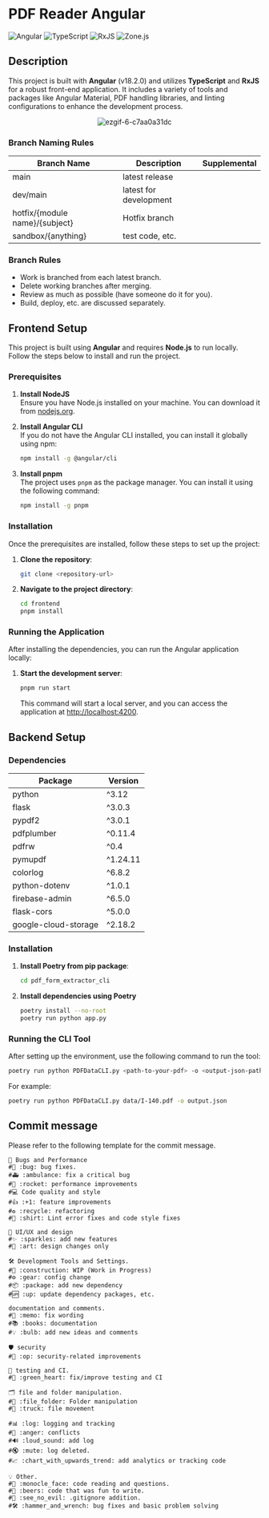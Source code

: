 # PDF Reader Angular

![Angular](https://img.shields.io/badge/Angular-18.2.0-red)
![TypeScript](https://img.shields.io/badge/TypeScript-5.5.2-blue)
![RxJS](https://img.shields.io/badge/RxJS-7.8.0-purple)
![Zone.js](https://img.shields.io/badge/Zone.js-0.14.10-yellowgreen)

## Description

This project is built with **Angular** (v18.2.0) and utilizes **TypeScript** and **RxJS** for a robust front-end application. It includes a variety of tools and packages like Angular Material, PDF handling libraries, and linting configurations to enhance the development process.

<p align="center">
   <img src="https://github.com/user-attachments/assets/02074ed6-dc5a-4141-a6ec-8982d3657ba9" alt="ezgif-6-c7aa0a31dc" />
</p>

### Branch Naming Rules

| Branch Name                    | Description            | Supplemental |
| ------------------------------ | ---------------------- | ------------ |
| main                           | latest release         |              |
| dev/main                       | latest for development |              |
| hotfix/{module name}/{subject} | Hotfix branch          |              |
| sandbox/{anything}             | test code, etc.        |              |

### Branch Rules

-   Work is branched from each latest branch.
-   Delete working branches after merging.
-   Review as much as possible (have someone do it for you).
-   Build, deploy, etc. are discussed separately.

## Frontend Setup

This project is built using **Angular** and requires **Node.js** to run locally. Follow the steps below to install and run the project.

### Prerequisites

1. **Install NodeJS**  
   Ensure you have Node.js installed on your machine. You can download it from [nodejs.org](https://nodejs.org/en/download/).

2. **Install Angular CLI**  
   If you do not have the Angular CLI installed, you can install it globally using npm:

    ```bash
    npm install -g @angular/cli
    ```

3. **Install pnpm**  
   The project uses `pnpm` as the package manager. You can install it using the following command:

    ```bash
    npm install -g pnpm
    ```

### Installation

Once the prerequisites are installed, follow these steps to set up the project:

1. **Clone the repository**:

    ```bash
    git clone <repository-url>
    ```

2. **Navigate to the project directory**:
    ```bash
    cd frontend
    pnpm install
    ```

### Running the Application

After installing the dependencies, you can run the Angular application locally:

1. **Start the development server**:

    ```bash
    pnpm run start
    ```

    This command will start a local server, and you can access the application at [http://localhost:4200](http://localhost:4200).

## Backend Setup

### Dependencies

| Package              | Version  |
| -------------------- | -------- |
| python               | ^3.12    |
| flask                | ^3.0.3   |
| pypdf2               | ^3.0.1   |
| pdfplumber           | ^0.11.4  |
| pdfrw                | ^0.4     |
| pymupdf              | ^1.24.11 |
| colorlog             | ^6.8.2   |
| python-dotenv        | ^1.0.1   |
| firebase-admin       | ^6.5.0   |
| flask-cors           | ^5.0.0   |
| google-cloud-storage | ^2.18.2  |

### Installation

1. **Install Poetry from pip package**:

    ```bash
    cd pdf_form_extractor_cli
    ```

2. **Install dependencies using Poetry**

    ```bash
    poetry install --no-root
    poetry run python app.py
    ```

### Running the CLI Tool

After setting up the environment, use the following command to run the tool:

```bash
poetry run python PDFDataCLI.py <path-to-your-pdf> -o <output-json-path>
```

For example:

```bash
poetry run python PDFDataCLI.py data/I-140.pdf -o output.json
```

## Commit message

Please refer to the following template for the commit message.

```plaintext
🐞 Bugs and Performance
#🐛 :bug: bug fixes.
#🚑 :ambulance: fix a critical bug
#🚀 :rocket: performance improvements
#💻 Code quality and style
#👍 :+1: feature improvements
#♻️ :recycle: refactoring
#👕 :shirt: Lint error fixes and code style fixes

🎨 UI/UX and design
#✨ :sparkles: add new features
#🎨 :art: design changes only

🛠️ Development Tools and Settings.
#🚧 :construction: WIP (Work in Progress)
#⚙ :gear: config change
#📦 :package: add new dependency
#🆙 :up: update dependency packages, etc.

documentation and comments.
#📝 :memo: fix wording
#📚 :books: documentation
#💡 :bulb: add new ideas and comments

🛡️ security
#👮 :op: security-related improvements

🧪 testing and CI.
#💚 :green_heart: fix/improve testing and CI

🗂️ file and folder manipulation.
#📂 :file_folder: Folder manipulation
#🚚 :truck: file movement

#📊 :log: logging and tracking
#💢 :anger: conflicts
#🔊 :loud_sound: add log
#🔇 :mute: log deleted.
#📈 :chart_with_upwards_trend: add analytics or tracking code

💡 Other.
#🧐 :monocle_face: code reading and questions.
#🍻 :beers: code that was fun to write.
#🙈 :see_no_evil: .gitignore addition.
#🛠️ :hammer_and_wrench: bug fixes and basic problem solving
```
